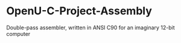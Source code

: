 # OpenU-C-Project-Assembly
Double-pass assembler, written in ANSI C90 for an imaginary 12-bit computer
